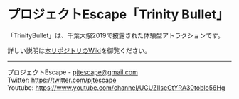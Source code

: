 ﻿# プロジェクトEscape「Trinity Bullet」

「TrinityBullet」は、千葉大祭2019で披露された体験型アトラクションです。

詳しい説明は[本リポジトリのWiki](https://github.com/drmus0715/trinitybullet/wiki)を御覧ください。

---

プロジェクトEscape - [pjtescape@gmail.com](mailto:pjtescape@gmail.com)  
Twitter: https://twitter.com/pjtescape  
Youtube: https://www.youtube.com/channel/UCUZIIseGtYRA30toblo56Hg
